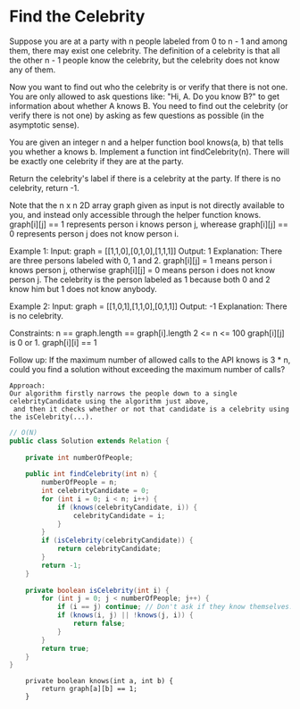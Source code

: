 # Find the Celebrity

Suppose you are at a party with n people labeled from 0 to n - 1 and among them, there may exist one celebrity. The definition of a celebrity is that all the other n - 1 people know the celebrity, but the celebrity does not know any of them.

Now you want to find out who the celebrity is or verify that there is not one. You are only allowed to ask questions like: "Hi, A. Do you know B?" to get information about whether A knows B. You need to find out the celebrity (or verify there is not one) by asking as few questions as possible (in the asymptotic sense).

You are given an integer n and a helper function bool knows(a, b) that tells you whether a knows b. Implement a function int findCelebrity(n). There will be exactly one celebrity if they are at the party.

Return the celebrity's label if there is a celebrity at the party. If there is no celebrity, return -1.

Note that the n x n 2D array graph given as input is not directly available to you, and instead only accessible through the helper function knows. graph[i][j] == 1 represents person i knows person j, wherease graph[i][j] == 0 represents person j does not know person i.

 

Example 1:
Input: graph = [[1,1,0],[0,1,0],[1,1,1]]
Output: 1
Explanation: There are three persons labeled with 0, 1 and 2. graph[i][j] = 1 means person i knows person j, otherwise graph[i][j] = 0 means person i does not know person j. The celebrity is the person labeled as 1 because both 0 and 2 know him but 1 does not know anybody.

Example 2:
Input: graph = [[1,0,1],[1,1,0],[0,1,1]]
Output: -1
Explanation: There is no celebrity.
 
Constraints:
n == graph.length == graph[i].length
2 <= n <= 100
graph[i][j] is 0 or 1.
graph[i][i] == 1
 

Follow up: If the maximum number of allowed calls to the API knows is 3 * n, could you find a solution without exceeding the maximum number of calls?

```
Approach:
Our algorithm firstly narrows the people down to a single celebrityCandidate using the algorithm just above,
 and then it checks whether or not that candidate is a celebrity using the isCelebrity(...).
```

```java
// O(N)
public class Solution extends Relation {
    
    private int numberOfPeople;
    
    public int findCelebrity(int n) {
        numberOfPeople = n;
        int celebrityCandidate = 0;
        for (int i = 0; i < n; i++) {
            if (knows(celebrityCandidate, i)) {
                celebrityCandidate = i;
            }
        }
        if (isCelebrity(celebrityCandidate)) {
            return celebrityCandidate;
        }
        return -1;
    }
    
    private boolean isCelebrity(int i) {
        for (int j = 0; j < numberOfPeople; j++) {
            if (i == j) continue; // Don't ask if they know themselves.
            if (knows(i, j) || !knows(j, i)) {
                return false;
            }
        }
        return true;
    }
}
```


```
    private boolean knows(int a, int b) {
        return graph[a][b] == 1;
    }
```
